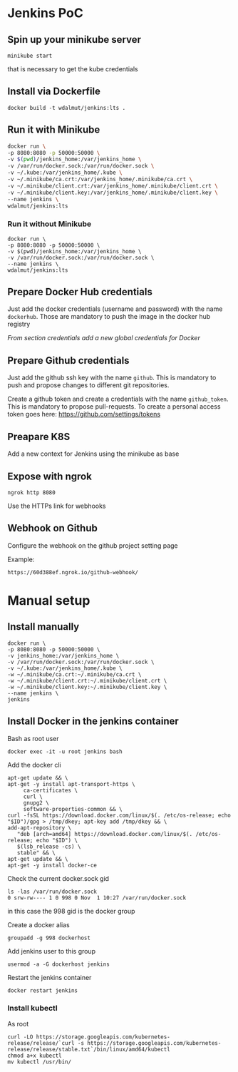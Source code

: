 # Jenkins PoC

## Spin up your minikube server

```
minikube start
```

that is necessary to get the kube credentials

## Install via Dockerfile

```
docker build -t wdalmut/jenkins:lts .
```

## Run it with Minikube

```sh
docker run \
-p 8080:8080 -p 50000:50000 \
-v $(pwd)/jenkins_home:/var/jenkins_home \
-v /var/run/docker.sock:/var/run/docker.sock \
-v ~/.kube:/var/jenkins_home/.kube \
-v ~/.minikube/ca.crt:/var/jenkins_home/.minikube/ca.crt \
-v ~/.minikube/client.crt:/var/jenkins_home/.minikube/client.crt \
-v ~/.minikube/client.key:/var/jenkins_home/.minikube/client.key \
--name jenkins \
wdalmut/jenkins:lts
```

### Run it without Minikube

```
docker run \
-p 8080:8080 -p 50000:50000 \
-v $(pwd)/jenkins_home:/var/jenkins_home \
-v /var/run/docker.sock:/var/run/docker.sock \
--name jenkins \
wdalmut/jenkins:lts
```

## Prepare Docker Hub credentials

Just add the docker credentials (username and password) with the name
`dockerhub`. Those are mandatory to push the image in the docker hub registry

_From section credentials add a new global credentials for Docker_

## Prepare Github credentials

Just add the github ssh key with the name `github`. This is mandatory to push
and propose changes to different git repositories.

Create a github token and create a credentials with the name `github_token`.
This is mandatory to propose pull-requests. To create a personal access token
goes here: https://github.com/settings/tokens

## Preapare K8S

Add a new context for Jenkins using the minikube as base

## Expose with ngrok

```
ngrok http 8080
```

Use the HTTPs link for webhooks

## Webhook on Github

Configure the webhook on the github project setting page

Example:

```
https://60d388ef.ngrok.io/github-webhook/
```

# Manual setup

## Install manually

```
docker run \
-p 8080:8080 -p 50000:50000 \
-v jenkins_home:/var/jenkins_home \
-v /var/run/docker.sock:/var/run/docker.sock \
-v ~/.kube:/var/jenkins_home/.kube \
-w ~/.minikube/ca.crt:~/.minikube/ca.crt \
-w ~/.minikube/client.crt:~/.minikube/client.crt \
-w ~/.minikube/client.key:~/.minikube/client.key \
--name jenkins \
jenkins
```

## Install Docker in the jenkins container

Bash as root user

```
docker exec -it -u root jenkins bash
```

Add the docker cli

```
apt-get update && \
apt-get -y install apt-transport-https \
     ca-certificates \
     curl \
     gnupg2 \
     software-properties-common && \
curl -fsSL https://download.docker.com/linux/$(. /etc/os-release; echo "$ID")/gpg > /tmp/dkey; apt-key add /tmp/dkey && \
add-apt-repository \
   "deb [arch=amd64] https://download.docker.com/linux/$(. /etc/os-release; echo "$ID") \
   $(lsb_release -cs) \
   stable" && \
apt-get update && \
apt-get -y install docker-ce
```

Check the current docker.sock gid

```
ls -las /var/run/docker.sock
0 srw-rw---- 1 0 998 0 Nov  1 10:27 /var/run/docker.sock
```

in this case the 998 gid is the docker group

Create a docker alias

```
groupadd -g 998 dockerhost
```

Add jenkins user to this group

```
usermod -a -G dockerhost jenkins
```

Restart the jenkins container

```
docker restart jenkins
```

### Install kubectl

As root

```
curl -LO https://storage.googleapis.com/kubernetes-release/release/`curl -s https://storage.googleapis.com/kubernetes-release/release/stable.txt`/bin/linux/amd64/kubectl
chmod a+x kubectl
mv kubectl /usr/bin/
```

